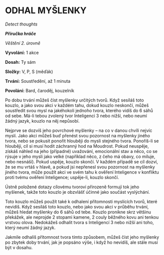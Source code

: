 # ODHAL MYŠLENKY

*Detect thoughts*

***Příručka hráče***

*Věštění 2. úrovně*

**Vyvolání:** 1 akce

**Dosah:** Ty sám

**Složky:** V, P, S (měďák)

**Trvání:** Soustředění, až 1 minuta

**Povolání:** Bard, čaroděj, kouzelník

Po dobu trvání můžeš číst myšlenky určitých tvorů. Když sesíláš toto kouzlo, a jako svou akci v každém tahu, dokud kouzlo neskončí, můžeš soustředit svou mysl na jakéhokoli jednoho tvora, kterého vidíš do 6 sáhů od sebe. Má-li tebou zvolený tvor Inteligenci 3 nebo nižší, nebo neumí žádný jazyk, kouzlo na něj nepůsobí. 

Nejprve se dozvíš jeho povrchové myšlenky – na co v danou chvíli nejvíc myslí. Jako akci můžeš buď přenést svou pozornost na myšlenky jiného tvora, nebo se pokusit ponořit hlouběji do mysli stejného tvora. Ponoříš-li se hlouběji, cíl si musí hodit záchranný hod na Moudrost. Pokud neuspěje, získáš náhled na jeho (případné) uvažování, emocionální stav a něco, co se rýsuje v jeho mysli jako velké (například něco, z čeho má obavy, co miluje, nebo nesnáší). Pokud uspěje, kouzlo skončí. V každém případě se cíl dozví, že se mu vrtáš v hlavě, a pokud jsi nepřenesl svou pozornost na myšlenky jiného tvora, může použít akci ve svém tahu k ověření Inteligence v konfliktu proti tvému ověření Inteligence; uspěje-li, kouzlo skončí. 

Ústně položené dotazy cílovému tvorovi přirozeně formují tok jeho myšlenek, takže toto kouzlo je obzvlášť účinné jako součást vyslýchání. 

Toto kouzlo můžeš použít také k odhalení přítomnosti myslících tvorů, které nevidíš. Když sesíláš toto kouzlo, nebo jako svou akci v průběhu trvání, můžeš hledat myšlenky do 6 sáhů od tebe. Kouzlo pronikne skrz většinu překážek, ale neprojde 2 stopami kamene, 2 couly běžného kovu ani tenkou vrstvou olova. Nedokážeš odhalit tvora s Inteligencí 3 nebo nižší ani toho, který neumí žádný jazyk. 

Jakmile odhalíš přítomnost tvora tímto způsobem, můžeš číst jeho myšlenky po zbytek doby trvání, jak je popsáno výše, i když ho nevidíš, ale stále musí být v dosahu.
